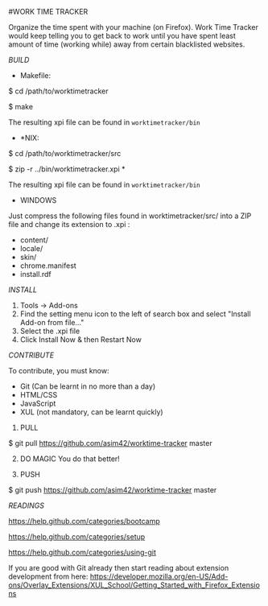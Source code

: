 #WORK TIME TRACKER

Organize the time spent with your machine (on Firefox). Work Time Tracker would keep telling you to get back to work until you have spent least amount of time (working while) away from certain blacklisted websites.

*BUILD*

- Makefile:

 $ cd /path/to/worktimetracker

 $ make
 
 The resulting xpi file can be found in `worktimetracker/bin`

- *NIX:

 $ cd /path/to/worktimetracker/src

 $ zip -r ../bin/worktimetracker.xpi *

 The resulting xpi file can be found in `worktimetracker/bin`

- WINDOWS

 Just compress the following files found in worktimetracker/src/ into a ZIP file and change its extension to .xpi :
 - content/
 - locale/
 - skin/
 - chrome.manifest
 - install.rdf

*INSTALL*

1. Tools -> Add-ons
2. Find the setting menu icon to the left of search box and select "Install Add-on from file..."
3. Select the .xpi file
4. Click Install Now & then Restart Now

*CONTRIBUTE*

To contribute, you must know:
 - Git (Can be learnt in no more than a day)
 - HTML/CSS
 - JavaScript
 - XUL (not mandatory, can be learnt quickly)

1. PULL

$ git pull https://github.com/asim42/worktime-tracker master

2. DO MAGIC
You do that better!

3. PUSH

$ git push https://github.com/asim42/worktime-tracker master

*READINGS*

https://help.github.com/categories/bootcamp

https://help.github.com/categories/setup

https://help.github.com/categories/using-git

If you are good with Git already then start reading about extension development from here: https://developer.mozilla.org/en-US/Add-ons/Overlay_Extensions/XUL_School/Getting_Started_with_Firefox_Extensions
